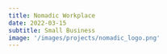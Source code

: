 ```yaml
---
title: Nomadic Workplace
date: 2022-03-15
subtitle: Small Business
image: '/images/projects/nomadic_logo.png'
---
```

